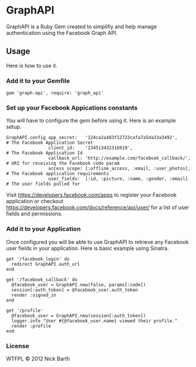 # GraphAPI
GraphAPI is a Ruby Gem created to simplifiy and help manage authentication using
the Facebook Graph API.

## Usage

Here is how to use it.

### Add it to your Gemfile

    gem 'graph-api', require: 'graph_api'

### Set up your Facebook Appications constants

You will have to configure the gem before using it. Here is an example setup.

    GraphAPI.config app_secret:   '124ca2a483f12723cafa7a5da33a3492',      # The Facebook Application Secret
                    client_id:    '234513432316919',                       # The Facebook Application Id
                    callback_url: 'http://example.com/facebook_callback/', # URI for receiving the Facebook code param
                    access_scope: [:offline_access, :email, :user_photos], # The Facebook application requirements
                    user_fields:  [:id, :picture, :name, :gender, :email]  # The user fields pulled for

Visit https://developers.facebook.com/apps to register your Facebook application
or checkout https://developers.facebook.com/docs/reference/api/user/ for a list
of user fields and permissions.

### Add it to your Application

Once configured you will be able to use GraphAPI to retrieve any Facebook
user fields in your application. Here is basic example using Sinatra.

    get '/facebook_login' do
      redirect GraphAPI.auth_url
    end

    get '/facebook_callback' do
      @facebook_user = GraphAPI.new(false, params[:code])
      session[:auth_token] = @facebook_user.auth_token
      render :signed_in
    end

    get '/profile'
      @facebook_user = GraphAPI.new(session[:auth_token])
      logger.info "User #{@facebook_user.name} viewed their profile."
      render :profile
    end

### License
WTFPL &copy; 2012 Nick Barth
